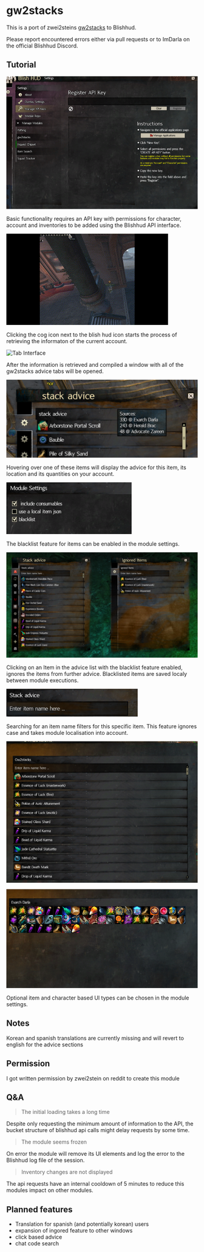 # gw2stacks
This is a port of zwei2steins [gw2stacks](https://github.com/zwei2stein/gw2stacks) to Blishhud.

Please report encountered errors either via pull requests or to ImDarla on the official Blishhud Discord.

## Tutorial
![Key interface](Docs/KeyInterface.png)

Basic functionality requires an API key with permissions for character, account and inventories to be added using the Blishhud API interface.

![Loading Interface](Docs/waitingForApi.gif)

Clicking the cog icon next to the blish hud icon starts the process of retrieving the informaton of the current account.

![Tab Interface](Docs/diverseTabs.gif)

After the information is retrieved and compiled a window with all of the gw2stacks advice tabs will be opened.

![lDetail Interface](Docs/detailsView.png)

Hovering over one of these items will display the advice for this item, its location and its quantities on your account.

![Blacklist Feature](Docs/ignoreFeature.png)

The blacklist feature for items can be enabled in the module settings.

![Blacklist Function](Docs/ignoreWindow.png)

Clicking on an Item in the advice list with the blacklist feature enabled, ignores the items from further advice. Blacklisted items are saved localy between module executions.

![Search Feature](Docs/searchBar.png)

Searching for an item name filters for this specific item. This feature ignores case and takes module localisation into account.

![Item Feature](Docs/itemFeature.png)

![Character Feature](Docs/characterFeature.png)

Optional item and character based UI types can be chosen in the module settings.

## Notes
Korean and spanish translations are currently missing and will revert to english for the advice sections


## Permission
I got written permission by zwei2stein on reddit to create this module

## Q&A
>The initial loading takes a long time

Despite only requesting the minimum amount of information to the API, the bucket structure of blishhud api calls might delay requests by some time.

>The module seems frozen

On error the module will remove its UI elements and log the error to the Blishhud log file of the session.

>Inventory changes are not displayed

The api requests have an internal cooldown of 5 minutes to reduce this modules impact on other modules.

## Planned features

* Translation for spanish (and potentially korean) users
* expansion of ingored feature to other windows
* click based advice
* chat code search

